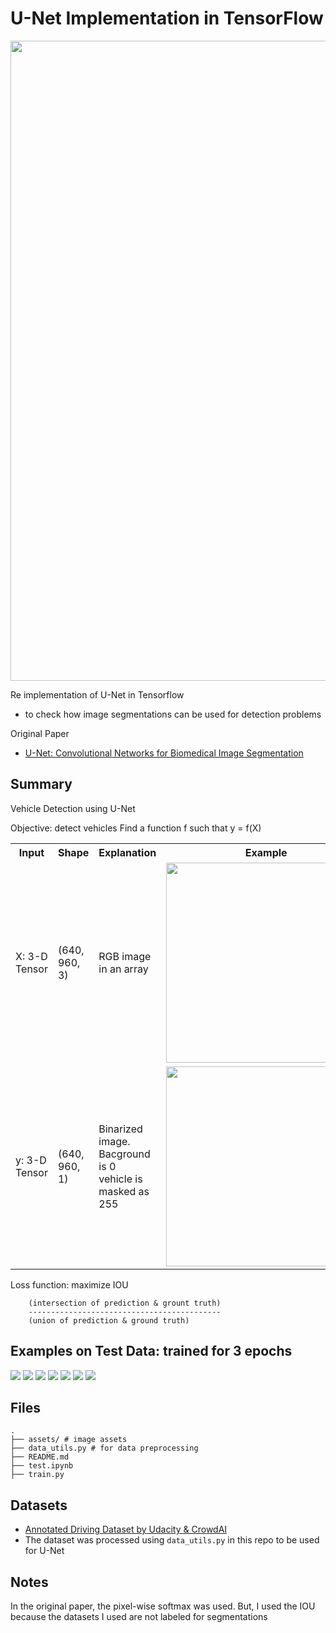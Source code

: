 # U-Net Implementation in TensorFlow

<img src="assets/output.gif" width=1024 />

Re implementation of U-Net in Tensorflow
- to check how image segmentations can be used for detection problems

Original Paper
- [U-Net: Convolutional Networks for Biomedical Image Segmentation](https://arxiv.org/abs/1505.04597)

## Summary

Vehicle Detection using U-Net

Objective: detect vehicles
Find a function f such that y = f(X)
<table>
    <tr>
        <th>Input</th>
        <th>Shape</th>
        <th>Explanation</th>
        <th>Example</th>
    </tr>
    <tr>
        <td>X: 3-D Tensor</td>
        <td>(640, 960, 3)</td>
        <td>RGB image in an array</td>
        <td><img src="assets/example_input.jpg" width=320 /></td>
    </tr>
    <tr>
        <td>y: 3-D Tensor</td>
        <td>(640, 960, 1)</td>
        <td>Binarized image. Bacground is 0<br />vehicle is masked as 255</td>
        <td><img src="assets/example_output.jpg" width=320 /></td>
    </tr>
</table>

Loss function: maximize IOU
```
    (intersection of prediction & grount truth)
    -------------------------------------------
    (union of prediction & ground truth)
```

## Examples on Test Data: trained for 3 epochs
<img src="assets/result1.png" />
<img src="assets/result2.png" />
<img src="assets/result3.png" />
<img src="assets/result4.png" />
<img src="assets/result5.png" />
<img src="assets/result6.png" />
<img src="assets/result7.png" />

## Files
```
.
├── assets/ # image assets
├── data_utils.py # for data preprocessing
├── README.md
├── test.ipynb
├── train.py
```


## Datasets
- [Annotated Driving Dataset by Udacity & CrowdAI](https://github.com/udacity/self-driving-car/tree/master/annotations)
- The dataset was processed using `data_utils.py` in this repo to be used for U-Net

## Notes
In the original paper, the pixel-wise softmax was used.
But, I used the IOU because the datasets I used are
not labeled for segmentations

